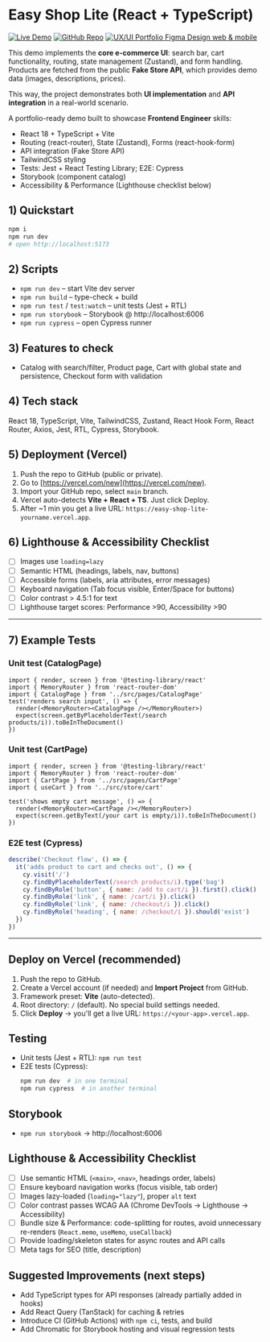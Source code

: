 
# Easy Shop Lite (React + TypeScript)

[![Live Demo](https://img.shields.io/badge/demo-online-green?style=for-the-badge&logo=vercel)](https://easy-shop-lite.vercel.app)
[![GitHub Repo](https://img.shields.io/badge/github-repo-blue?style=for-the-badge&logo=github)](https://github.com/iliec9145/easy-shop-lite)
[![UX/UI Portfolio Figma Design web & mobile](https://img.shields.io/badge/figma-portfolio-orange?style=for-the-badge&logo=figma)](https://bit.ly/3ZyyUFE)

This demo implements the **core e-commerce UI**: search bar, cart functionality, routing, state management (Zustand), and form handling.  
Products are fetched from the public **Fake Store API**, which provides demo data (images, descriptions, prices).  

This way, the project demonstrates both **UI implementation** and **API integration** in a real-world scenario.


A portfolio-ready demo built to showcase **Frontend Engineer** skills:
- React 18 + TypeScript + Vite
- Routing (react-router), State (Zustand), Forms (react-hook-form)
- API integration (Fake Store API)
- TailwindCSS styling
- Tests: Jest + React Testing Library; E2E: Cypress
- Storybook (component catalog)
- Accessibility & Performance (Lighthouse checklist below)

## 1) Quickstart
```bash
npm i
npm run dev
# open http://localhost:5173
```

## 2) Scripts
- `npm run dev` – start Vite dev server
- `npm run build` – type-check + build
- `npm run test` / `test:watch` – unit tests (Jest + RTL)
- `npm run storybook` – Storybook @ http://localhost:6006
- `npm run cypress` – open Cypress runner

## 3) Features to check
- Catalog with search/filter, Product page, Cart with global state and persistence, Checkout form with validation

## 4) Tech stack
React 18, TypeScript, Vite, TailwindCSS, Zustand, React Hook Form, React Router, Axios, Jest, RTL, Cypress, Storybook.

## 5) Deployment (Vercel)
1. Push the repo to GitHub (public or private).
2. Go to [https://vercel.com/new](https://vercel.com/new).
3. Import your GitHub repo, select `main` branch.
4. Vercel auto-detects **Vite + React + TS**. Just click Deploy.
5. After ~1 min you get a live URL: `https://easy-shop-lite-yourname.vercel.app`.

## 6) Lighthouse & Accessibility Checklist
- [ ] Images use `loading=lazy`
- [ ] Semantic HTML (headings, labels, nav, buttons)
- [ ] Accessible forms (labels, aria attributes, error messages)
- [ ] Keyboard navigation (Tab focus visible, Enter/Space for buttons)
- [ ] Color contrast > 4.5:1 for text
- [ ] Lighthouse target scores: Performance >90, Accessibility >90

---

## 7) Example Tests

### Unit test (CatalogPage)
```tsx
import { render, screen } from '@testing-library/react'
import { MemoryRouter } from 'react-router-dom'
import { CatalogPage } from '../src/pages/CatalogPage'
test('renders search input', () => {
  render(<MemoryRouter><CatalogPage /></MemoryRouter>)
  expect(screen.getByPlaceholderText(/search products/i)).toBeInTheDocument()
})
```

### Unit test (CartPage)
```tsx
import { render, screen } from '@testing-library/react'
import { MemoryRouter } from 'react-router-dom'
import { CartPage } from '../src/pages/CartPage'
import { useCart } from '../src/store/cart'

test('shows empty cart message', () => {
  render(<MemoryRouter><CartPage /></MemoryRouter>)
  expect(screen.getByText(/your cart is empty/i)).toBeInTheDocument()
})
```

### E2E test (Cypress)
```js
describe('Checkout flow', () => {
  it('adds product to cart and checks out', () => {
    cy.visit('/')
    cy.findByPlaceholderText(/search products/i).type('bag')
    cy.findByRole('button', { name: /add to cart/i }).first().click()
    cy.findByRole('link', { name: /cart/i }).click()
    cy.findByRole('link', { name: /checkout/i }).click()
    cy.findByRole('heading', { name: /checkout/i }).should('exist')
  })
})
```


---

## Deploy on Vercel (recommended)
1. Push the repo to GitHub.
2. Create a Vercel account (if needed) and **Import Project** from GitHub.
3. Framework preset: **Vite** (auto-detected).
4. Root directory: `/` (default). No special build settings needed.
5. Click **Deploy** → you'll get a live URL: `https://<your-app>.vercel.app`.

## Testing
- Unit tests (Jest + RTL): `npm run test`
- E2E tests (Cypress):
  ```bash
  npm run dev  # in one terminal
  npm run cypress  # in another terminal
  ```

## Storybook
- `npm run storybook` → http://localhost:6006

## Lighthouse & Accessibility Checklist
- [ ] Use semantic HTML (`<main>`, `<nav>`, headings order, labels)
- [ ] Ensure keyboard navigation works (focus visible, tab order)
- [ ] Images lazy-loaded (`loading="lazy"`), proper `alt` text
- [ ] Color contrast passes WCAG AA (Chrome DevTools → Lighthouse → Accessibility)
- [ ] Bundle size & Performance: code-splitting for routes, avoid unnecessary re-renders (`React.memo`, `useMemo`, `useCallback`)
- [ ] Provide loading/skeleton states for async routes and API calls
- [ ] Meta tags for SEO (title, description)

## Suggested Improvements (next steps)
- Add TypeScript types for API responses (already partially added in hooks)
- Add React Query (TanStack) for caching & retries
- Introduce CI (GitHub Actions) with `npm ci`, tests, and build
- Add Chromatic for Storybook hosting and visual regression tests
